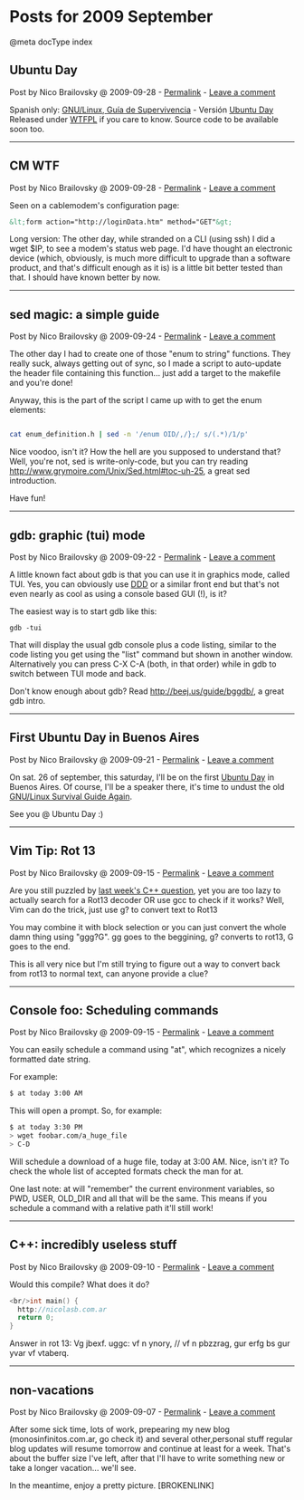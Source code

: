 # Posts for 2009 September

@meta docType index

## Ubuntu Day

Post by Nico Brailovsky @ 2009-09-28 - [Permalink](md_blog/2009/0928_UbuntuDay.md)  - [Leave a comment](https://github.com/nicolasbrailo/nicolasbrailo.github.io/issues/new?title=Comment@md_blog/2009/0928_UbuntuDay.md&body=I%20have%20a%20comment!)

Spanish only: [GNU/Linux, Guía de Supervivencia](https://raw.githubusercontent.com/nicolasbrailo/powerpoint_monkey/master/no_source/linux_survival_guide.pdf) - Versión [Ubuntu Day](md_blog/youfoundadeadlink.md)
Released under [WTFPL](http://en.wikipedia.org/wiki/WTFPL) if you care to know. Source code to be available soon too.





---

## CM WTF

Post by Nico Brailovsky @ 2009-09-28 - [Permalink](md_blog/2009/0928_CMWTF.md)  - [Leave a comment](https://github.com/nicolasbrailo/nicolasbrailo.github.io/issues/new?title=Comment@md_blog/2009/0928_CMWTF.md&body=I%20have%20a%20comment!)

Seen on a cablemodem's configuration page:


```html
&lt;form action="http://loginData.htm" method="GET"&gt;
```

Long version: The other day, while stranded on a CLI (using ssh) I did a wget $IP, to see a modem's status web page. I'd have thought an electronic device (which, obviously, is much more difficult to upgrade than a software product, and that's difficult enough as it is) is a little bit better tested than that. I should have known better by now.





---

## sed magic: a simple guide

Post by Nico Brailovsky @ 2009-09-24 - [Permalink](md_blog/2009/0924_sedmagicasimpleguide.md)  - [Leave a comment](https://github.com/nicolasbrailo/nicolasbrailo.github.io/issues/new?title=Comment@md_blog/2009/0924_sedmagicasimpleguide.md&body=I%20have%20a%20comment!)

The other day I had to create one of those "enum to string" functions. They really suck, always getting out of sync, so I made a script to auto-update the header file containing this function... just add a target to the makefile and you're done!

Anyway, this is the part of the script I came up with to get the enum elements:

```bash

cat enum_definition.h | sed -n '/enum OID/,/};/ s/(.*)/1/p'

```

Nice voodoo, isn't it? How the hell are you supposed to understand that? Well, you're not, sed is write-only-code, but you can try reading <http://www.grymoire.com/Unix/Sed.html#toc-uh-25>, a great sed introduction.

Have fun!





---

## gdb: graphic (tui) mode

Post by Nico Brailovsky @ 2009-09-22 - [Permalink](md_blog/2009/0922_gdbgraphictuimode.md)  - [Leave a comment](https://github.com/nicolasbrailo/nicolasbrailo.github.io/issues/new?title=Comment@md_blog/2009/0922_gdbgraphictuimode.md&body=I%20have%20a%20comment!)

A little known fact about gdb is that you can use it in graphics mode, called TUI. Yes, you can obviously use [DDD](http://www.gnu.org/software/ddd/) or a similar front end but that's not even nearly as cool as using a console based GUI (!), is it?

The easiest way is to start gdb like this:

```
gdb -tui
```

That will display the usual gdb console plus a code listing, similar to the code listing you get using the "list" command but shown in another window. Alternatively you can press C-X C-A (both, in that order) while in gdb to switch between TUI mode and back.

Don't know enough about gdb? Read <http://beej.us/guide/bggdb/>, a great gdb intro.





---

## First Ubuntu Day in Buenos Aires

Post by Nico Brailovsky @ 2009-09-21 - [Permalink](md_blog/2009/0921_FirstUbuntuDayinBuenosAires.md)  - [Leave a comment](https://github.com/nicolasbrailo/nicolasbrailo.github.io/issues/new?title=Comment@md_blog/2009/0921_FirstUbuntuDayinBuenosAires.md&body=I%20have%20a%20comment!)

On sat. 26 of september, this saturday, I'll be on the first [Ubuntu Day](md_blog/youfoundadeadlink.md) in Buenos Aires. Of course, I'll be a speaker there, it's time to undust the old [GNU/Linux Survival Guide Again](https://raw.githubusercontent.com/nicolasbrailo/powerpoint_monkey/master/no_source/linux_survival_guide.pdf).

See you @ Ubuntu Day :)





---

## Vim Tip: Rot 13

Post by Nico Brailovsky @ 2009-09-15 - [Permalink](md_blog/2009/0915_VimTipRot13.md)  - [Leave a comment](https://github.com/nicolasbrailo/nicolasbrailo.github.io/issues/new?title=Comment@md_blog/2009/0915_VimTipRot13.md&body=I%20have%20a%20comment!)

Are you still puzzled by [last week's C++ question](md_blog/2009/0910_Cincrediblyuselessstuff.md), yet you are too lazy to actually search for a Rot13 decoder OR use gcc to check if it works? Well, Vim can do the trick, just use g? to convert text to Rot13

You may combine it with block selection or you can just convert the whole damn thing using "ggg?G". gg goes to the beggining, g? converts to rot13, G goes to the end.

This is all very nice but I'm still trying to figure out a way to convert back from rot13 to normal text, can anyone provide a clue?





---

## Console foo: Scheduling commands

Post by Nico Brailovsky @ 2009-09-15 - [Permalink](md_blog/2009/0915_ConsolefooSchedulingcommands.md)  - [Leave a comment](https://github.com/nicolasbrailo/nicolasbrailo.github.io/issues/new?title=Comment@md_blog/2009/0915_ConsolefooSchedulingcommands.md&body=I%20have%20a%20comment!)

You can easily schedule a command using "at", which recognizes a nicely formatted date string.

For example:

```bash
$ at today 3:00 AM
```

This will open a prompt. So, for example:

```bash
$ at today 3:30 PM
> wget foobar.com/a_huge_file
> C-D
```

Will schedule a download of a huge file, today at 3:00 AM. Nice, isn't it?
To check the whole list of accepted formats check the man for at.

One last note: at will "remember" the current environment variables, so PWD, USER, OLD\_DIR and all that will be the same. This means if you schedule a command with a relative path it'll still work!





---

## C++: incredibly useless stuff

Post by Nico Brailovsky @ 2009-09-10 - [Permalink](md_blog/2009/0910_Cincrediblyuselessstuff.md)  - [Leave a comment](https://github.com/nicolasbrailo/nicolasbrailo.github.io/issues/new?title=Comment@md_blog/2009/0910_Cincrediblyuselessstuff.md&body=I%20have%20a%20comment!)

Would this compile? What does it do?

```c++
<br/>int main() {
  http://nicolasb.com.ar
  return 0;
}
```

Answer in rot 13: Vg jbexf. uggc: vf n ynory, // vf n pbzzrag, gur erfg bs gur yvar vf vtaberq.





---

## non-vacations

Post by Nico Brailovsky @ 2009-09-07 - [Permalink](md_blog/2009/0907_nonvacations.md)  - [Leave a comment](https://github.com/nicolasbrailo/nicolasbrailo.github.io/issues/new?title=Comment@md_blog/2009/0907_nonvacations.md&body=I%20have%20a%20comment!)

After some sick time, lots of work, prepearing my new blog (monosinfinitos.com.ar, go check it) and several other,personal stuff regular blog updates will resume tomorrow and continue at least for a week. That's about the buffer size I've left, after that I'll have to write something new or take a longer vacation... we'll see.

In the meantime, enjoy a pretty picture. [BROKENLINK]



